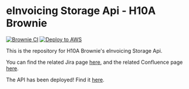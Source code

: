 # eInvoicing Storage Api - H10A Brownie
[![Brownie CI](https://github.com/cseteaching-unsw-edu-au/se2021-23t1-einvoicing-api-h10a-brownie-storage-api/actions/workflows/github-ci.yml/badge.svg)](https://github.com/cseteaching-unsw-edu-au/se2021-23t1-einvoicing-api-h10a-brownie-storage-api/actions/workflows/github-ci.yml)
[![Deploy to AWS](https://github.com/cseteaching-unsw-edu-au/se2021-23t1-einvoicing-api-h10a-brownie-storage-api/actions/workflows/deploy.yml/badge.svg?branch=main)](https://github.com/cseteaching-unsw-edu-au/se2021-23t1-einvoicing-api-h10a-brownie-storage-api/actions/workflows/deploy.yml)

This is the repository for H10A Brownie's eInvoicing Storage Api.

You can find the related Jira page [here](https://unswcse.atlassian.net/jira/software/projects/H10ABROWNI/boards/101/roadmap), and the related Confluence page [here](https://unswcse.atlassian.net/wiki/spaces/H10ABROWNI/overview).

The API has been deployed! Find it [here](http://h10a-brownie-dev.ap-southeast-2.elasticbeanstalk.com/).
